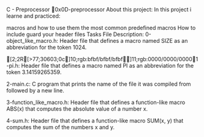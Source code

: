 C - Preprocessor 📃0x0D-preprocessor
About this project:
In this project i learne and practiced:

macros and how to use them
the most common predefined macros
How to include guard your header files
Tasks File Description:
0-object_like_macro.h: Header file that defines a macro named SIZE as an abbreviation for the token 1024.

[2;2R[>77;30603;0c]10;rgb:bfbf/bfbf/bfbf]11;rgb:0000/0000/00001-pi.h: Header file that defines a macro named PI as an abbreviation for the token 3.14159265359.

2-main.c: C program that prints the name of the file it was compiled from followed by a new line.

3-function_like_macro.h: Header file that defines a function-like macro ABS(x) that computes the absolute value of a number x.

4-sum.h: Header file that defines a function-like macro SUM(x, y) that computes the sum of the numbers x and y.
